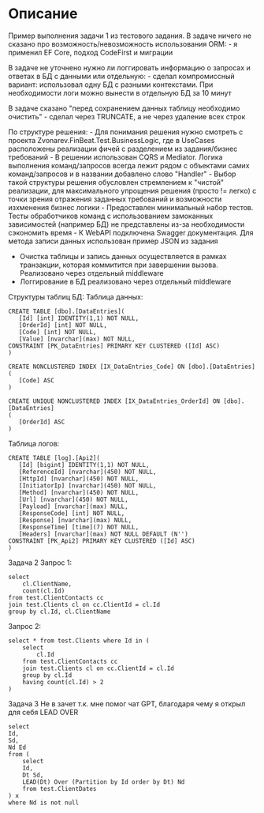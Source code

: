 # Описание
Пример выполнения задачи 1 из тестового задания.
В задаче ничего не сказано про возможность/невозможность использования ORM:
	- я применил EF Core, подход CodeFirst и миграции

В задаче не уточнено нужно ли логгировать информацию о запросах и ответах в БД с данными или отдельную:
	- сделал компромиссный вариант: использовал одну БД с разными контекстами. При необходимости логи можно вынести в отдельную БД за 10 минут

В задаче сказано "перед сохранением данных таблицу необходимо очистить"
	- сделал через TRUNCATE, а не через удаление всех строк

По структуре решения:
	- Для понимания решения нужно смотреть с проекта Zvonarev.FinBeat.Test.BusinessLogic, где в UseCases расположены реализации фичей с разделением из задания/бизнес требований
	- В решении использован CQRS и Mediator. Логика выполнения команд/запросов всегда лежит рядом с объектами самих команд/запросов и в названии добавлено слово "Handler"
	- Выбор такой структуры решения обусловлен стремлением к "чистой" реализации, для максимального упрощения решения (просто != легко) с точки зрения отражения заданных требований и возможности изхменения бизнес логики
	- Предоставлен минимальный набор тестов. Тесты обработчиков команд с использованием замоканных зависимостей (например БД) не представлены из-за необходимости сэкономить время
	- К WebAPI подключена Swagger документация. Для метода записи данных использован пример JSON из задания

- Очистка таблицы и запись данных осуществляется в рамках транзакции, которая коммитится при завершении вызова. Реализовано через отдельный middleware
- Логгирование в БД реализовано через отдельный middleware

Структуры таблиц БД:
 Таблица данных:
 ```
 CREATE TABLE [dbo].[DataEntries](
	[Id] [int] IDENTITY(1,1) NOT NULL,
	[OrderId] [int] NOT NULL,
	[Code] [int] NOT NULL,
	[Value] [nvarchar](max) NOT NULL,
 CONSTRAINT [PK_DataEntries] PRIMARY KEY CLUSTERED ([Id] ASC)
 )

 CREATE NONCLUSTERED INDEX [IX_DataEntries_Code] ON [dbo].[DataEntries]
 (
	[Code] ASC
 )

 CREATE UNIQUE NONCLUSTERED INDEX [IX_DataEntries_OrderId] ON [dbo].[DataEntries]
 (
	[OrderId] ASC
 )
 ```
 Таблица логов:
 ```
 CREATE TABLE [log].[Api2](
	[Id] [bigint] IDENTITY(1,1) NOT NULL,
	[ReferenceId] [nvarchar](450) NOT NULL,
	[HttpId] [nvarchar](450) NOT NULL,
	[InitiatorIp] [nvarchar](450) NOT NULL,
	[Method] [nvarchar](450) NOT NULL,
	[Url] [nvarchar](450) NOT NULL,
	[Payload] [nvarchar](max) NULL,
	[ResponseCode] [int] NOT NULL,
	[Response] [nvarchar](max) NULL,
	[ResponseTime] [time](7) NOT NULL,
	[Headers] [nvarchar](max) NOT NULL DEFAULT (N'')
 CONSTRAINT [PK_Api2] PRIMARY KEY CLUSTERED ([Id] ASC)
 )
 ```

Задача 2
 Запрос 1:
```
select 
	cl.ClientName,
	count(cl.Id)
from test.ClientContacts cc
join test.Clients cl on cc.ClientId = cl.Id
group by cl.Id, cl.ClientName
```

Запрос 2:
```
select * from test.Clients where Id in (
	select 
		cl.Id
	from test.ClientContacts cc
	join test.Clients cl on cc.ClientId = cl.Id
	group by cl.Id
	having count(cl.Id) > 2
)
```

Задача 3
Не в зачет т.к. мне помог чат GPT, благодаря чему я открыл для себя LEAD OVER
```
select 
Id,
Sd,
Nd Ed
from (
	select 
	Id,
	Dt Sd,
	LEAD(Dt) Over (Partition by Id order by Dt) Nd
	from test.ClientDates
) x
where Nd is not null
```
